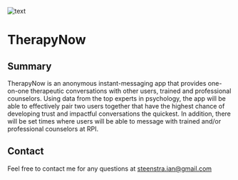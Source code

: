 ![text](https://github.com/IanSteenstra/TherapyNow/blob/master/frontend/gui/images/logo-hori.jpg)
# TherapyNow

## Summary
TherapyNow is an anonymous instant-messaging app that provides one-on-one therapeutic conversations with other users, trained and professional counselors. Using data from the top experts in psychology, the app will be able to effectively pair two users together that have the highest chance of developing trust and impactful conversations the quickest. In addition, there will be set times where users will be able to message with trained and/or professional counselors at RPI.

## Contact
Feel free to contact me for any questions at steenstra.ian@gmail.com
